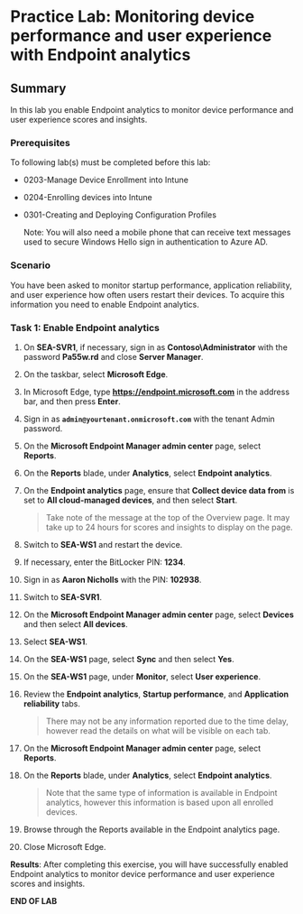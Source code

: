 # Practice Lab: Monitoring device performance and user experience with Endpoint analytics

## Summary

In this lab you enable Endpoint analytics to monitor device performance and user experience scores and insights.

### Prerequisites

To following lab(s) must be completed before this lab:

- 0203-Manage Device Enrollment into Intune

- 0204-Enrolling devices into Intune

- 0301-Creating and Deploying Configuration Profiles

  Note: You will also need a mobile phone that can receive text messages used to secure Windows Hello sign in authentication to Azure AD.

### Scenario

You have been asked to monitor startup performance, application reliability, and user experience how often users restart their devices. To acquire this information you need to enable Endpoint analytics.

### Task 1: Enable Endpoint analytics

1. On **SEA-SVR1**, if necessary, sign in as **Contoso\\Administrator** with the password **Pa55w.rd** and close **Server Manager**.

2. On the taskbar, select **Microsoft Edge**.

3. In Microsoft Edge, type **https://endpoint.microsoft.com** in the address bar, and then press **Enter**. 

4. Sign in as **`admin@yourtenant.onmicrosoft.com`** with the tenant Admin password.

5. On the **Microsoft Endpoint Manager admin center** page, select **Reports**.

6. On the **Reports** blade, under **Analytics**, select **Endpoint analytics**. 

7. On the **Endpoint analytics** page, ensure that **Collect device data from** is set to **All cloud-managed devices**, and then select **Start**.

   > Take note of the message at the top of the Overview page. It may take up to 24 hours for scores and insights to display on the page.

8. Switch to **SEA-WS1** and restart the device.

9. If necessary, enter the BitLocker PIN: **1234**.

10. Sign in as **Aaron Nicholls** with the PIN: **102938**.

11. Switch to **SEA-SVR1**.

12. On the **Microsoft Endpoint Manager admin center** page, select **Devices** and then select **All devices**.

13. Select **SEA-WS1**.

14. On the **SEA-WS1** page, select **Sync** and then select **Yes**.

15. On the **SEA-WS1** page, under **Monitor**, select **User experience**.

16. Review the **Endpoint analytics**, **Startup performance**, and **Application reliability** tabs.

    > There may not be any information reported due to the time delay, however read the details on what will be visible on each tab.

17. On the **Microsoft Endpoint Manager admin center** page, select **Reports**.

18. On the **Reports** blade, under **Analytics**, select **Endpoint analytics**. 

    > Note that the same type of information is available in Endpoint analytics, however this information is based upon all enrolled devices.

19. Browse through the Reports available in the Endpoint analytics page.

20. Close Microsoft Edge.

**Results**: After completing this exercise, you will have successfully enabled Endpoint analytics to monitor device performance and user experience scores and insights.

**END OF LAB**
